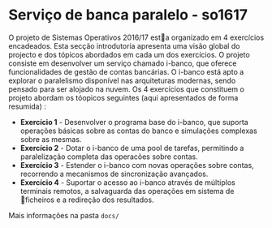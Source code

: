 # Serviço de banca paralelo - so1617

O projeto de Sistemas Operativos 2016/17 esta organizado em 4 exercícios encadeados. Esta secção
introdutoria apresenta uma visão global do projecto e dos tópicos abordados em cada um dos exercícios.
O projeto consiste em desenvolver um serviço chamado i-banco, que oferece funcionalidades de gestão
de contas bancárias. O i-banco está apto a explorar o paralelismo disponível nas arquiteturas modernas,
sendo pensado para ser alojado na nuvem.
Os 4 exercícios que constituem o projeto abordam os tóopicos seguintes (aqui apresentados de forma
resumida) :
* **Exercício 1** - Desenvolver o programa base do i-banco, que suporta operações básicas sobre as
contas do banco e simulações complexas sobre as mesmas.
* **Exercício 2** - Dotar o i-banco de uma pool de tarefas, permitindo a paralelização completa das
operacões sobre contas.
* **Exercício 3** - Estender o i-banco com novas operações sobre contas, recorrendo a mecanismos de
sincronização avançados.
* **Exercício 4** - Suportar o acesso ao i-banco através de múltiplos terminais remotos, a salvaguarda
das operações em sistema de ficheiros e a redireção dos resultados.

Mais informações na pasta `docs/`
